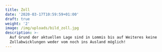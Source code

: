 ```yaml
---
title: Zoll
date: '2020-03-17T10:59:59+01:00'
draft: true
weight: '2'
image: /img/uploads/bild_zoll.jpg
description: >-
  Auf Grund der aktuellen Lage sind in Lommis bis auf Weiteres keine
  Zollabwicklungen weder vom noch ins Ausland möglich!
---
```


